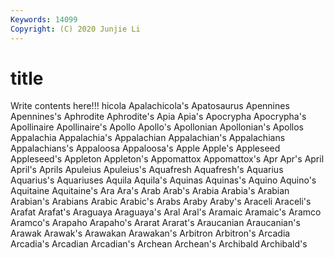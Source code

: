 ```yaml
---
Keywords: 14099
Copyright: (C) 2020 Junjie Li
---
```


# title

Write contents here!!!
hicola 
Apalachicola's 
Apatosaurus 
Apennines 
Apennines's 
Aphrodite 
Aphrodite's 
Apia 
Apia's
Apocrypha 
Apocrypha's 
Apollinaire 
Apollinaire's 
Apollo 
Apollo's 
Apollonian 
Apollonian's 
Apollos 
Appalachia
Appalachia's 
Appalachian 
Appalachian's 
Appalachians 
Appalachians's 
Appaloosa 
Appaloosa's 
Apple 
Apple's 
Appleseed
Appleseed's 
Appleton 
Appleton's 
Appomattox 
Appomattox's 
Apr 
Apr's 
April 
April's 
Aprils
Apuleius 
Apuleius's 
Aquafresh 
Aquafresh's 
Aquarius 
Aquarius's 
Aquariuses 
Aquila 
Aquila's 
Aquinas
Aquinas's 
Aquino 
Aquino's 
Aquitaine 
Aquitaine's 
Ara 
Ara's 
Arab 
Arab's 
Arabia
Arabia's 
Arabian 
Arabian's 
Arabians 
Arabic 
Arabic's 
Arabs 
Araby 
Araby's 
Araceli
Araceli's 
Arafat 
Arafat's 
Araguaya 
Araguaya's 
Aral 
Aral's 
Aramaic 
Aramaic's 
Aramco
Aramco's 
Arapaho 
Arapaho's 
Ararat 
Ararat's 
Araucanian 
Araucanian's 
Arawak 
Arawak's 
Arawakan
Arawakan's 
Arbitron 
Arbitron's 
Arcadia 
Arcadia's 
Arcadian 
Arcadian's 
Archean 
Archean's 
Archibald
Archibald's 
